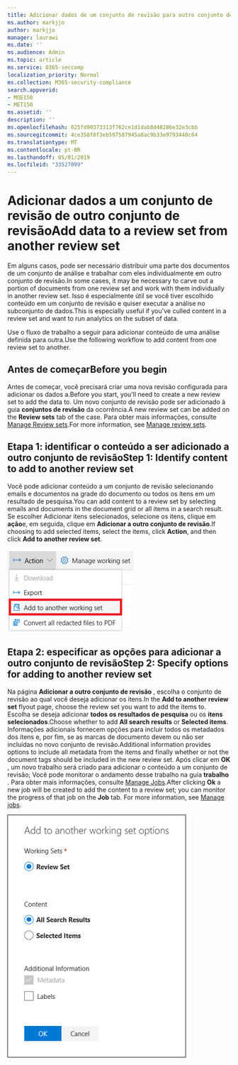 ```yaml
---
title: Adicionar dados de um conjunto de revisão para outro conjunto de revisão
ms.author: markjjo
author: markjjo
manager: laurawi
ms.date: ''
ms.audience: Admin
ms.topic: article
ms.service: O365-seccomp
localization_priority: Normal
ms.collection: M365-security-compliance
search.appverid:
- MOE150
- MET150
ms.assetid: ''
description: ''
ms.openlocfilehash: 025fd90373313f762ce1d1dab8d48286e32e3cbb
ms.sourcegitcommit: 4ce350f8f3eb597587945a8ac9b33e9793440c64
ms.translationtype: MT
ms.contentlocale: pt-BR
ms.lasthandoff: 05/01/2019
ms.locfileid: "33527099"
---
```

# <a name="add-data-to-a-review-set-from-another-review-set"></a><span data-ttu-id="ae1a6-102">Adicionar dados a um conjunto de revisão de outro conjunto de revisão</span><span class="sxs-lookup"><span data-stu-id="ae1a6-102">Add data to a review set from another review set</span></span>

<span data-ttu-id="ae1a6-103">Em alguns casos, pode ser necessário distribuir uma parte dos documentos de um conjunto de análise e trabalhar com eles individualmente em outro conjunto de revisão.</span><span class="sxs-lookup"><span data-stu-id="ae1a6-103">In some cases, it may be necessary to carve out a portion of documents from one review set and work with them individually in another review set.</span></span>  <span data-ttu-id="ae1a6-104">Isso é especialmente útil se você tiver escolhido conteúdo em um conjunto de revisão e quiser executar a análise no subconjunto de dados.</span><span class="sxs-lookup"><span data-stu-id="ae1a6-104">This is especially useful if you've culled content in a review set and want to run analytics on the subset of data.</span></span>

<span data-ttu-id="ae1a6-105">Use o fluxo de trabalho a seguir para adicionar conteúdo de uma análise definida para outra.</span><span class="sxs-lookup"><span data-stu-id="ae1a6-105">Use the following workflow to add content from one review set to another.</span></span>

## <a name="before-you-begin"></a><span data-ttu-id="ae1a6-106">Antes de começar</span><span class="sxs-lookup"><span data-stu-id="ae1a6-106">Before you begin</span></span>

<span data-ttu-id="ae1a6-107">Antes de começar, você precisará criar uma nova revisão configurada para adicionar os dados a.</span><span class="sxs-lookup"><span data-stu-id="ae1a6-107">Before you start, you'll need to create a new review set to add the data to.</span></span>  <span data-ttu-id="ae1a6-108">Um novo conjunto de revisão pode ser adicionado à guia **conjuntos de revisão** da ocorrência.</span><span class="sxs-lookup"><span data-stu-id="ae1a6-108">A new review set can be added on the **Review sets** tab of the case.</span></span> <span data-ttu-id="ae1a6-109">Para obter mais informações, consulte [Manage Review sets](managing-review-sets.md).</span><span class="sxs-lookup"><span data-stu-id="ae1a6-109">For more information, see [Manage review sets](managing-review-sets.md).</span></span>

## <a name="step-1-identify-content-to-add-to-another-review-set"></a><span data-ttu-id="ae1a6-110">Etapa 1: identificar o conteúdo a ser adicionado a outro conjunto de revisão</span><span class="sxs-lookup"><span data-stu-id="ae1a6-110">Step 1: Identify content to add to another review set</span></span>

<span data-ttu-id="ae1a6-111">Você pode adicionar conteúdo a um conjunto de revisão selecionando emails e documentos na grade do documento ou todos os itens em um resultado de pesquisa.</span><span class="sxs-lookup"><span data-stu-id="ae1a6-111">You can add content to a review set by selecting emails and documents in the document grid or all items in a search result.</span></span>  <span data-ttu-id="ae1a6-112">Se escolher Adicionar itens selecionados, selecione os itens, clique em **ação**e, em seguida, clique em **Adicionar a outro conjunto de revisão**.</span><span class="sxs-lookup"><span data-stu-id="ae1a6-112">If choosing to add selected items, select the items, click **Action**, and then click **Add to another review set**.</span></span>

![Adicionar a outro conjunto de revisão](../media/64f2a4d4-eba3-4ab3-a3ba-d519feea3142.png)

## <a name="step-2-specify-options-for-adding-to-another-review-set"></a><span data-ttu-id="ae1a6-114">Etapa 2: especificar as opções para adicionar a outro conjunto de revisão</span><span class="sxs-lookup"><span data-stu-id="ae1a6-114">Step 2: Specify options for adding to another review set</span></span>

<span data-ttu-id="ae1a6-115">Na página **Adicionar a outro conjunto de revisão** , escolha o conjunto de revisão ao qual você deseja adicionar os itens.</span><span class="sxs-lookup"><span data-stu-id="ae1a6-115">In the **Add to another review set** flyout page, choose the review set you want to add the items to.</span></span> <span data-ttu-id="ae1a6-116">Escolha se deseja adicionar **todos os resultados de pesquisa** ou os **itens selecionados**.</span><span class="sxs-lookup"><span data-stu-id="ae1a6-116">Choose whether to add **All search results** or **Selected items**.</span></span>  <span data-ttu-id="ae1a6-117">Informações adicionais fornecem opções para incluir todos os metadados dos itens e, por fim, se as marcas de documento devem ou não ser incluídas no novo conjunto de revisão.</span><span class="sxs-lookup"><span data-stu-id="ae1a6-117">Additional information provides options to include all metadata from the items and finally whether or not the document tags should be included in the new review set.</span></span>  <span data-ttu-id="ae1a6-118">Após clicar em **OK** , um novo trabalho será criado para adicionar o conteúdo a um conjunto de revisão; Você pode monitorar o andamento desse trabalho na guia **trabalho** . Para obter mais informações, consulte [Manage Jobs](managing-jobs-ediscovery20.md).</span><span class="sxs-lookup"><span data-stu-id="ae1a6-118">After clicking **Ok** a new job will be created to add the content to a review set; you can monitor the progress of that job on the **Job** tab. For more information, see [Manage jobs](managing-jobs-ediscovery20.md).</span></span>

![Adicionar a outro conjunto de revisão](../media/6440ee44-68fd-44d7-b43a-3a477345525c.png)
